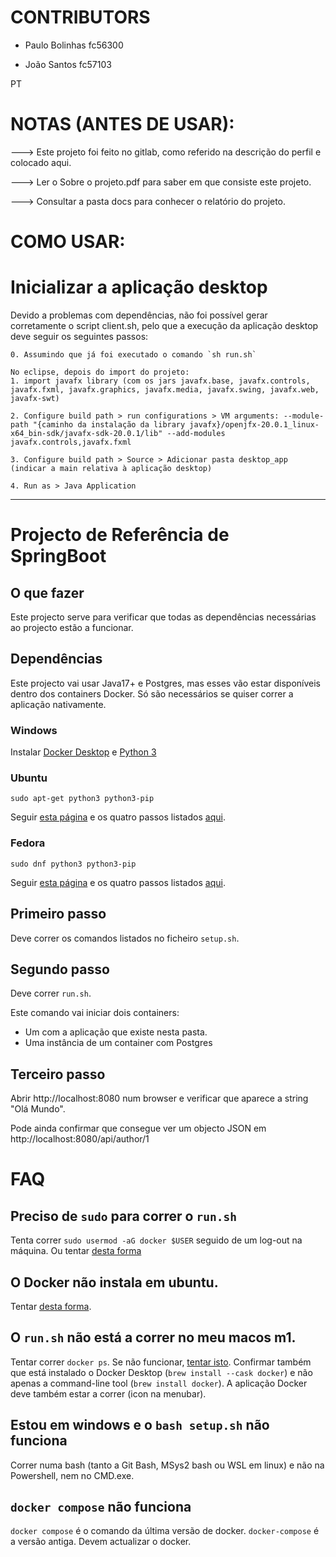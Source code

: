 # CONTRIBUTORS

- Paulo Bolinhas fc56300

- João Santos fc57103

PT

# NOTAS (ANTES DE USAR):

---> Este projeto foi feito no gitlab, como referido na descrição do perfil e colocado aqui.

---> Ler o Sobre o projeto.pdf para saber em que consiste este projeto.

---> Consultar a pasta docs para conhecer o relatório do projeto.

# COMO USAR:

# Inicializar a aplicação desktop

Devido a problemas com dependências, não foi possível gerar corretamente o script client.sh, pelo que a execução da aplicação desktop deve seguir 
os seguintes passos:

    0. Assumindo que já foi executado o comando `sh run.sh`
    
    No eclipse, depois do import do projeto:
    1. import javafx library (com os jars javafx.base, javafx.controls, javafx.fxml, javafx.graphics, javafx.media, javafx.swing, javafx.web,       javafx-swt)

    2. Configure build path > run configurations > VM arguments: --module-path "{caminho da instalação da library javafx}/openjfx-20.0.1_linux-x64_bin-sdk/javafx-sdk-20.0.1/lib" --add-modules javafx.controls,javafx.fxml

    3. Configure build path > Source > Adicionar pasta desktop_app (indicar a main relativa à aplicação desktop)

    4. Run as > Java Application
-----
# Projecto de Referência de SpringBoot

## O que fazer

Este projecto serve para verificar que todas as dependências necessárias ao projecto estão a funcionar.

## Dependências

Este projecto vai usar Java17+ e Postgres, mas esses vão estar disponíveis dentro dos containers Docker. Só são necessários se quiser correr a aplicação nativamente.

### Windows

Instalar [Docker Desktop](https://docs.docker.com/desktop/install/windows-install/) e [Python 3](https://www.python.org/ftp/python/3.11.2/python-3.11.2-amd64.exe)

### Ubuntu

```
sudo apt-get python3 python3-pip
```

Seguir [esta página](https://docs.docker.com/engine/install/ubuntu/) e os quatro passos listados [aqui](https://docs.docker.com/engine/install/linux-postinstall/#manage-docker-as-a-non-root-user).

### Fedora

```
sudo dnf python3 python3-pip
```

Seguir [esta página](https://docs.docker.com/engine/install/fedora/) e os quatro passos listados [aqui](https://docs.docker.com/engine/install/linux-postinstall/#manage-docker-as-a-non-root-user).


## Primeiro passo

Deve correr os comandos listados no ficheiro `setup.sh`.

## Segundo passo

Deve correr `run.sh`.

Este comando vai iniciar dois containers:

* Um com a aplicação que existe nesta pasta.
* Uma instância de um container com Postgres

## Terceiro passo

Abrir http://localhost:8080 num browser e verificar que aparece a string "Olá Mundo".

Pode ainda confirmar que consegue ver um objecto JSON em http://localhost:8080/api/author/1


# FAQ

## Preciso de `sudo` para correr o `run.sh`
Tenta correr `sudo usermod -aG docker $USER` seguido de um log-out na máquina.
Ou tentar [desta forma](https://www.digitalocean.com/community/questions/how-to-fix-docker-got-permission-denied-while-trying-to-connect-to-the-docker-daemon-socket)

## O Docker não instala em ubuntu.

Tentar [desta forma](https://askubuntu.com/a/1411717).

## O `run.sh` não está a correr no meu macos m1.

Tentar correr `docker ps`. Se não funcionar, [tentar isto](https://stackoverflow.com/a/68202428/28516).
Confirmar também que está instalado o Docker Desktop (`brew install --cask docker`) e não apenas a command-line tool (`brew install docker`). A aplicação Docker deve também estar a correr (icon na menubar).


## Estou em windows e o `bash setup.sh` não funciona

Correr numa bash (tanto a Git Bash, MSys2 bash ou WSL em linux) e não na Powershell, nem no CMD.exe.

## `docker compose` não funciona

`docker compose` é o comando da última versão de docker. `docker-compose` é a versão antiga. Devem actualizar o docker.
